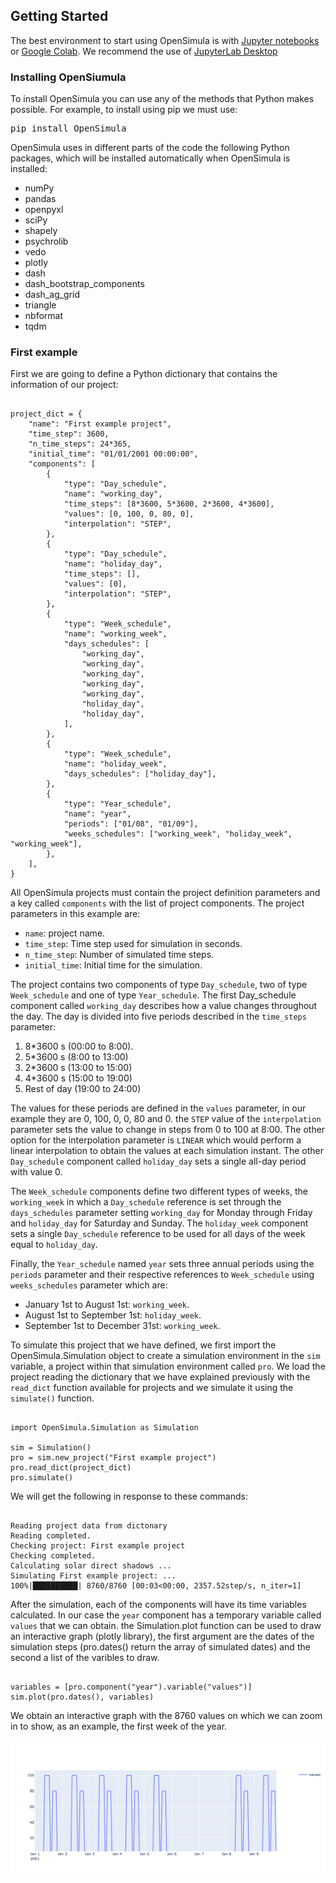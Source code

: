 ## Getting Started

The best environment to start using OpenSimula is with [Jupyter notebooks](https://jupyter.org/) or [Google Colab](https://colab.research.google.com/). We recommend the use of [JupyterLab Desktop](https://github.com/jupyterlab/jupyterlab-desktop)

### Installing OpenSiumula

To install OpenSimula you can use any of the methods that Python makes possible. For example, to install using pip we must use:

<pre>
pip install OpenSimula
</pre>

OpenSimula uses in different parts of the code the following Python packages, which will be installed automatically when OpenSimula is installed:

- numPy
- pandas
- openpyxl
- sciPy
- shapely
- psychrolib
- vedo
- plotly
- dash
- dash_bootstrap_components
- dash_ag_grid
- triangle
- nbformat
- tqdm

### First example

First we are going to define a Python dictionary that contains the information of our project:

<pre><code class="python">
project_dict = {
    "name": "First example project",
    "time_step": 3600,
    "n_time_steps": 24*365,
    "initial_time": "01/01/2001 00:00:00",
    "components": [
        {
            "type": "Day_schedule",
            "name": "working_day",
            "time_steps": [8*3600, 5*3600, 2*3600, 4*3600],
            "values": [0, 100, 0, 80, 0],
            "interpolation": "STEP",
        },
        {
            "type": "Day_schedule",
            "name": "holiday_day",
            "time_steps": [],
            "values": [0],
            "interpolation": "STEP",
        },
        {
            "type": "Week_schedule",
            "name": "working_week",
            "days_schedules": [
                "working_day",
                "working_day",
                "working_day",
                "working_day",
                "working_day",
                "holiday_day",
                "holiday_day",
            ],
        },
        {
            "type": "Week_schedule",
            "name": "holiday_week",
            "days_schedules": ["holiday_day"],
        },
        {
            "type": "Year_schedule",
            "name": "year",
            "periods": ["01/08", "01/09"],
            "weeks_schedules": ["working_week", "holiday_week", "working_week"],
        },
    ],
}
</code></pre>

All OpenSimula projects must contain the project definition parameters and a key called `components` with the list of project components. The project parameters in this example are:

- `name`: project name.
- `time_step`: Time step used for simulation in seconds.
- `n_time_step`: Number of simulated time steps.
- `initial_time`: Initial time for the simulation.

The project contains two components of type `Day_schedule`, two of type `Week_schedule` and one of type `Year_schedule`. The first Day_schedule component called `working_day` describes how a value changes throughout the day. The day is divided into five periods described in the `time_steps` parameter: 

1. 8*3600 s (00:00 to 8:00). 
2. 5*3600 s (8:00 to 13:00)
3. 2*3600 s (13:00 to 15:00)
4. 4*3600 s (15:00 to 19:00)
5. Rest of day (19:00 to 24:00)

The values for these periods are defined in the `values` parameter, in our example they are 0, 100, 0, 0, 80 and 0. the `STEP` value of the `interpolation` parameter sets the value to change in steps from 0 to 100 at 8:00. The other option for the interpolation parameter is `LINEAR` which would perform a linear interpolation to obtain the values at each simulation instant. The other `Day_schedule` component called `holiday_day` sets a single all-day period with value 0. 

The `Week_schedule` components define two different types of weeks, the `working_week` in which a `Day_schedule` reference is set through the `days_schedules` parameter setting `working_day` for Monday through Friday and `holiday_day` for Saturday and Sunday. The `holiday_week` component sets a single `Day_schedule` reference to be used for all days of the week equal to `holiday_day`.

Finally, the `Year_schedule` named `year` sets three annual periods using the `periods` parameter and their respective references to `Week_schedule` using `weeks_schedules` parameter which are:

- January 1st to August 1st: `working_week`.
- August 1st to September 1st: `holiday_week`.
- September 1st to December 31st: `working_week`.

To simulate this project that we have defined, we first import the OpenSimula.Simulation object to create a simulation environment in the `sim` variable, a project within that simulation environment called `pro`. We load the project reading the dictionary that we have explained previously with the `read_dict` function available for projects and we simulate it using the `simulate()` function. 

<pre><code class="python">
import OpenSimula.Simulation as Simulation

sim = Simulation()
pro = sim.new_project("First example project")
pro.read_dict(project_dict)
pro.simulate()
</code></pre>

We will get the following in response to these commands: 

<pre><code class="shell">
Reading project data from dictonary
Reading completed.
Checking project: First example project
Checking completed.
Calculating solar direct shadows ...
Simulating First example project: ...
100%|██████████| 8760/8760 [00:03<00:00, 2357.52step/s, n_iter=1]
</code></pre>

After the simulation, each of the components will have its time variables calculated. In our case the `year` component has a temporary variable called `values` that we can obtain. the Simulation.plot function can be used to draw an interactive graph (plotly library), the first argument are the dates of the simulation steps (pro.dates() return the array of simulated dates) and the second a list of the varibles to draw.

<pre><code class="python">
variables = [pro.component("year").variable("values")]
sim.plot(pro.dates(), variables)
</code></pre>

We obtain an interactive graph with the 8760 values on which we can zoom in to show, as an example, the first week of the year.

![First example plot](img/schedule_plot.png)




















